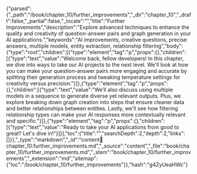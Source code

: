 {"parsed":{"_path":"/book/chapter_10/further_improvements","_dir":"chapter_10","_draft":false,"_partial":false,"_locale":"","title":"Further Improvements","description":"Explore advanced techniques to enhance the quality and creativity of question-answer pairs and graph generation in your AI applications.","keywords":"AI improvements, creative questions, precise answers, multiple models, entity extraction, relationship filtering","body":{"type":"root","children":[{"type":"element","tag":"p","props":{},"children":[{"type":"text","value":"Welcome back, fellow developers! In this chapter, we dive into ways to take our AI projects to the next level. We'll look at how you can make your question-answer pairs more engaging and accurate by splitting their generation process and tweaking temperature settings for creativity versus precision."}]},{"type":"element","tag":"p","props":{},"children":[{"type":"text","value":"We’ll also discuss using multiple models in a sequence to generate diverse yet relevant outputs. Plus, we explore breaking down graph creation into steps that ensure cleaner data and better relationships between entities. Lastly, we'll see how filtering relationship types can make your AI responses more contextually relevant and specific."}]},{"type":"element","tag":"p","props":{},"children":[{"type":"text","value":"Ready to take your AI applications from good to great? Let's dive in!"}]}],"toc":{"title":"","searchDepth":2,"depth":2,"links":[]}},"_type":"markdown","_id":"content:book:chapter_10:further_improvements.md","_source":"content","_file":"book/chapter_10/further_improvements.md","_stem":"book/chapter_10/further_improvements","_extension":"md","sitemap":{"loc":"/book/chapter_10/further_improvements"}},"hash":"g4ZyUeaHWc"}